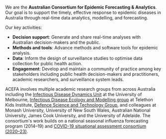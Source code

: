 We are the **Australian Consortium for Epidemic Forecasting & Analytics**. Our goal is to support the timely, effective response to epidemic diseases in Australia through real-time data analytics, modelling, and forecasting.

Our key activities:
- **Decision support**: Generate and share real-time analyses with Australian decision-makers and the public.
- **Methods and tools**: Advance methods and software tools for epidemic analysis.
- **Data**: Inform the design of surveillance studies to optimise data collection for public health action.
- **Engagement**: Develop and maintain a community of practice among key stakeholders including public health decision-makers and practitioners, academic researchers, and surveillance system leads.

ACEFA involves multiple academic research groups from across Australia including the [Infectious Disease Dynamics Unit](https://mspgh.unimelb.edu.au/research-groups/centre-for-epidemiology-and-biostatistics-research/infectious-disease-dynamics) at the University of Melbourne, [Infectious Disease Ecology and Modelling group](https://www.telethonkids.org.au/our-research/brain-and-behaviour/child-health-analytics-research-program/infectious-disease-ecology-and-modelling/) at Telethon Kids Institute, [Defence Science and Technology Group](https://www.dst.defence.gov.au/), and colleagues at Monash University, University of New South Wales, Australian National University, James Cook University, and the University of Adelaide. The consortium's work builds on a national seasonal influenza forecasting program (2014–19) and [COVID-19 situational assessment consortium (2020–23)](https://doi.org/10.26188/24845328.v1).
